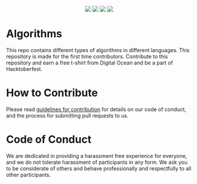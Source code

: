 <p align="center">
          <img src="https://img.shields.io/github/issues/Harshsngh07/Simple-Hacktoberfest2019?style=flat-square"> <img src="https://img.shields.io/github/forks/Harshsngh07/Simple-Hacktoberfest2019?style=social">
<img src="https://img.shields.io/github/stars/Harshsngh07/Simple-Hacktoberfest2019">
<img src="https://img.shields.io/github/license/Harshsngh07/Simple-Hacktoberfest2019">
</p>
<!--
<p align="center">
  <img src="https://hacktoberfest.digitalocean.com/assets/HF-full-logo-b05d5eb32b3f3ecc9b2240526104cf4da3187b8b61963dd9042fdc2536e4a76c.svg" alt="hacktoberfest">
</p> --> 

# Algorithms
This repo contains different types of algorithms in different languages.
This repository is made for the first time contributors. Contribute to this repository and earn a free t-shirt from Digital Ocean and be a part of Hacktoberfest.

# How to Contribute

Please read [guidelines for contribution](./CONTRIBUTING.md) for details on our code of conduct, and the process for submitting pull requests to us.


# Code of Conduct

We are dedicated in providing a harassment­ free experience for everyone, and we do not tolerate harassment of participants in any form. We ask you to be considerate of others and behave professionally and respectfully to all other participants. 
